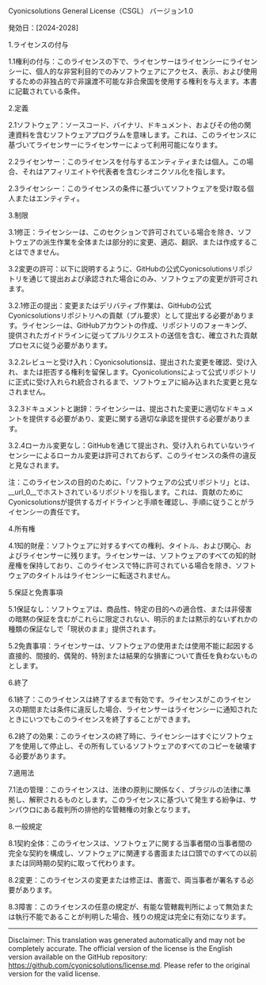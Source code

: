 Cyonicsolutions General License（CSGL）
バージョン1.0

発効日：[2024-2028]

1.ライセンスの付与

1.1権利の付与：このライセンスの下で、ライセンサーはライセンシーにライセンシーに、個人的な非営利目的でのみソフトウェアにアクセス、表示、および使用するための非独占的で非譲渡不可能な非合衆国を使用する権利を与えます。本書に記載されている条件。

2.定義

2.1ソフトウェア：ソースコード、バイナリ、ドキュメント、およびその他の関連資料を含むソフトウェアプログラムを意味します。これは、このライセンスに基づいてライセンサーにライセンサーによって利用可能になります。

2.2ライセンサー：このライセンスを付与するエンティティまたは個人。この場合、それはアフィリエイトや代表者を含むシオニクソル化を指します。

2.3ライセンシー：このライセンスの条件に基づいてソフトウェアを受け取る個人またはエンティティ。

3.制限

3.1修正：ライセンシーは、このセクションで許可されている場合を除き、ソフトウェアの派生作業を全体または部分的に変更、適応、翻訳、または作成することはできません。

3.2変更の許可：以下に説明するように、GitHubの公式Cyonicsolutionsリポジトリを通じて提出および承認された場合にのみ、ソフトウェアの変更が許可されます。

3.2.1修正の提出：変更またはデリバティブ作業は、GitHubの公式Cyonicsolutionsリポジトリへの貢献（プル要求）として提出する必要があります。ライセンシーは、GitHubアカウントの作成、リポジトリのフォーキング、提供されたガイドラインに従ってプルリクエストの送信を含む、確立された貢献プロセスに従う必要があります。

3.2.2レビューと受け入れ：Cyonicsolutionsは、提出された変更を確認、受け入れ、または拒否する権利を留保します。Cyonicolutionsによって公式リポジトリに正式に受け入れられ統合されるまで、ソフトウェアに組み込まれた変更と見なされません。

3.2.3ドキュメントと謝辞：ライセンシーは、提出された変更に適切なドキュメントを提供する必要があり、変更に関する適切な承認を提供する必要があります。

3.2.4ローカル変更なし：GitHubを通じて提出され、受け入れられていないライセンシーによるローカル変更は許可されておらず、このライセンスの条件の違反と見なされます。

注：このライセンスの目的のために、「ソフトウェアの公式リポジトリ」とは、__url_0__でホストされているリポジトリを指します。これは、貢献のためにCyonicsolutionsが提供するガイドラインと手順を確認し、手順に従うことがライセンシーの責任です。

4.所有権

4.1知的財産：ソフトウェアに対するすべての権利、タイトル、および関心、およびライセンサーに残ります。ライセンサーは、ソフトウェアのすべての知的財産権を保持しており、このライセンスで特に許可されている場合を除き、ソフトウェアのタイトルはライセンシーに転送されません。

5.保証と免責事項

5.1保証なし：ソフトウェアは、商品性、特定の目的への適合性、または非侵害の暗黙の保証を含むがこれらに限定されない、明示的または黙示的ないずれかの種類の保証なしで「現状のまま」提供されます。

5.2免責事項：ライセンサーは、ソフトウェアの使用または使用不能に起因する直接的、間接的、偶発的、特別または結果的な損害について責任を負わないものとします。

6.終了

6.1終了：このライセンスは終了するまで有効です。ライセンスがこのライセンスの期間または条件に違反した場合、ライセンサーはライセンシーに通知されたときにいつでもこのライセンスを終了することができます。

6.2終了の効果：このライセンスの終了時に、ライセンシーはすぐにソフトウェアを使用して停止し、その所有しているソフトウェアのすべてのコピーを破壊する必要があります。

7.適用法

7.1法の管理：このライセンスは、法律の原則に関係なく、ブラジルの法律に準拠し、解釈されるものとします。このライセンスに基づいて発生する紛争は、サンパウロにある裁判所の排他的な管轄権の対象となります。

8.一般規定

8.1契約全体：このライセンスは、ソフトウェアに関する当事者間の当事者間の完全な契約を構成し、ソフトウェアに関連する書面または口頭でのすべての以前または同時期の契約に取って代わります。

8.2変更：このライセンスの変更または修正は、書面で、両当事者が署名する必要があります。

8.3障害：このライセンスの任意の規定が、有能な管轄裁判所によって無効または執行不能であることが判明した場合、残りの規定は完全に有効になります。

---
Disclaimer: This translation was generated automatically and may not be completely accurate. The official version of the license is the English version available on the GitHub repository: https://github.com/cyonicsolutions/license.md. Please refer to the original version for the valid license.